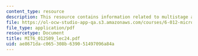 ```yaml
---
content_type: resource
description: This resource contains information related to multistage amplifiers.
file: https://ol-ocw-studio-app-qa.s3.amazonaws.com/courses/6-012-microelectronic-devices-and-circuits-spring-2009/ae8671dac065308b639051497096a84a_MIT6_012S09_lec24.pdf
file_type: application/pdf
resourcetype: Document
title: MIT6_012S09_lec24.pdf
uid: ae8671da-c065-308b-6390-51497096a84a
---
```

